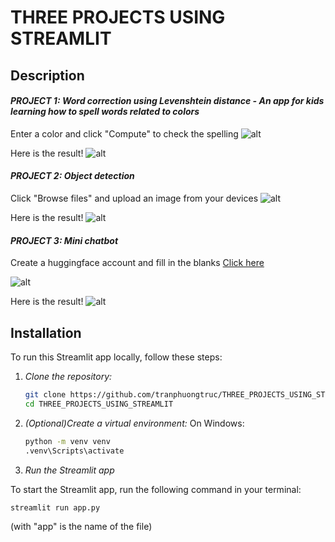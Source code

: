 # THREE PROJECTS USING STREAMLIT
## Description
#### *PROJECT 1: Word correction using Levenshtein distance - An app for kids learning how to spell words related to colors*
Enter a color and click "Compute" to check the spelling
![alt](data\project1.png)

Here is the result!
![alt](data\project1_result.png)

#### *PROJECT 2: Object detection*
Click "Browse files" and upload an image from your devices
![alt](data\project2.png)

Here is the result!
![alt](data\project2_result.png)

#### *PROJECT 3: Mini chatbot*
Create a huggingface account and fill in the blanks
[Click here](https://huggingface.co/)

![alt](data\project3.png)

Here is the result!
![alt](data\project3_result.png)

## Installation
To run this Streamlit app locally, follow these steps:

1. *Clone the repository:*
    ```sh
    git clone https://github.com/tranphuongtruc/THREE_PROJECTS_USING_STREAMLIT.git
    cd THREE_PROJECTS_USING_STREAMLIT
    ```

2. *(Optional)Create a virtual environment:*
On Windows:
    ```sh
    python -m venv venv
    .venv\Scripts\activate
    ```

3. *Run the Streamlit app*

To start the Streamlit app, run the following command in your terminal:
```sh
streamlit run app.py
```
(with "app" is the name of the file)